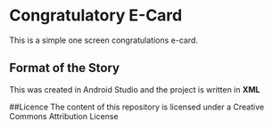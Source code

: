 # Congratulatory E-Card
This is a simple one screen congratulations e-card.

## Format of the Story
This was created in Android Studio and the project is written in **XML**

##Licence
The content of this repository is licensed under a Creative Commons Attribution License
